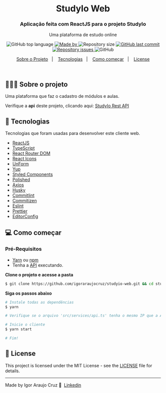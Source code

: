 <h1 align="center">StudyIo Web
</h1>

<h3 align="center">Aplicação feita com ReactJS para o projeto StudyIo
</h3>

<p align="center">Uma plataforma de estudo online</p>

<p align="center">
  <img alt="GitHub top language" src="https://img.shields.io/github/languages/top/igoraraujocruz/studyio-web">

  <a href="https://www.linkedin.com/in/igor-araujo-cruz-84a89111b/" target="_blank" rel="noopener noreferrer">
    <img alt="Made by" src="https://img.shields.io/badge/made%20by-Igor%20Araujo%20Cruz-blue">
  </a>

  <img alt="Repository size" src="https://img.shields.io/github/repo-size/igoraraujocruz/studyio-web">

  <a href="https://github.com/igoraraujocruz/studyio-web/commits/master">
    <img alt="GitHub last commit" src="https://img.shields.io/github/last-commit/igoraraujocruz/studyio-web">
  </a>

  <a href="https://github.com/igoraraujocruz/studyio-web/issues">
    <img alt="Repository issues" src="https://img.shields.io/github/issues/igoraraujocruz/studyio-web">
  </a>

  <img alt="GitHub" src="https://img.shields.io/github/license/igoraraujocruz/studyio-web">
</p>

<p align="center">
  <a href="#%EF%B8%8F-sobre-o-projeto">Sobre o Projeto</a>&nbsp;&nbsp;&nbsp;|&nbsp;&nbsp;&nbsp;
  <a href="#-tecnologias">Tecnologias</a>&nbsp;&nbsp;&nbsp;|&nbsp;&nbsp;&nbsp;
  <a href="#-como-começar">Como começar</a>&nbsp;&nbsp;&nbsp;|&nbsp;&nbsp;&nbsp;
  <a href="#-license">License</a>
</p>

</br>

## 💇🏻‍♂️ Sobre o projeto
Uma plataforma que faz o cadastro de módulos e aulas.

Verifique a **api** deste projeto, clicando aqui: [StudyIo Rest API](https://github.com/igoraraujocruz/studyio-api)</br>

## 🚀 Tecnologias

Tecnologias que foram usadas para desenvolver este cliente web.

- [ReactJS](https://reactjs.org/)
- [TypeScript](https://www.typescriptlang.org/)
- [React Router DOM](https://reacttraining.com/react-router/)
- [React Icons](https://react-icons.netlify.com/#/)
- [UnForm](https://unform.dev/)
- [Yup](https://github.com/jquense/yup)
- [Styled Components](https://styled-components.com/)
- [Polished](https://github.com/styled-components/polished)
- [Axios](https://github.com/axios/axios)
- [Husky](https://github.com/typicode/husky)
- [Commitlint](https://github.com/conventional-changelog/commitlint)
- [Commitizen](https://github.com/commitizen/cz-cli)
- [Eslint](https://eslint.org/)
- [Prettier](https://prettier.io/)
- [EditorConfig](https://editorconfig.org/)

## 💻 Como começar

### Pré-Requisitos
-  [Yarn](https://classic.yarnpkg.com/) ou [npm](https://www.npmjs.com/)
- Tenha a [API](https://github.com/igoraraujocruz/studyio-api) executando.

**Clone o projeto e acesse a pasta**

```bash
$ git clone https://github.com/igoraraujocruz/studyio-web.git && cd studyio-web
```

**Siga os passos abaixo**

```bash
# Instale todas as dependências
$ yarn

# Verifique se o arquivo 'src/services/api.ts' tenha o mesmo IP que a API

# Inicie o cliente
$ yarn start

# Fim!
```


## 📝 License

This project is licensed under the MIT License - see the [LICENSE](LICENSE) file for details.

---

Made by Igor Araujo Cruz 👋 &nbsp;[Linkedin](https://www.linkedin.com/in/igor-araujo-cruz-84a89111b/)

